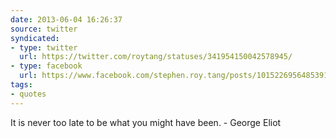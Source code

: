 ```yaml
---
date: 2013-06-04 16:26:37
source: twitter
syndicated:
- type: twitter
  url: https://twitter.com/roytang/statuses/341954150042578945/
- type: facebook
  url: https://www.facebook.com/stephen.roy.tang/posts/10152269564853912
tags:
- quotes
---
```


It is never too late to be what you might have been. - George Eliot